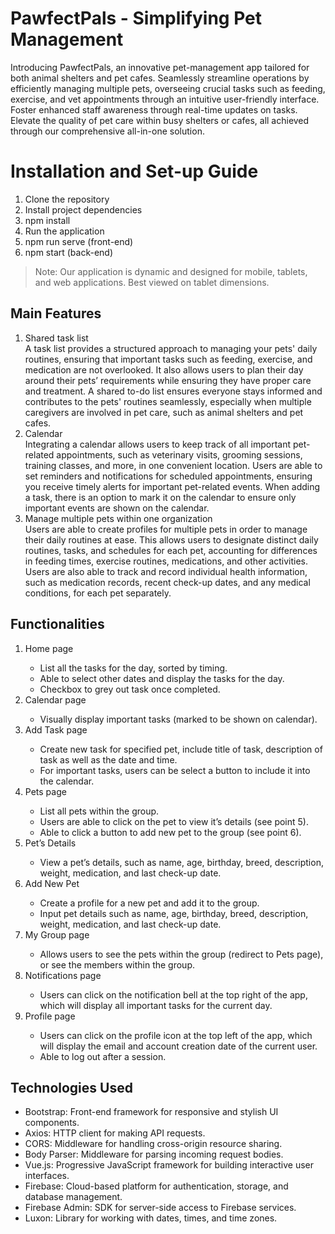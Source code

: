 # PawfectPals - Simplifying Pet Management
Introducing PawfectPals, an innovative pet-management app tailored for both animal shelters and pet cafes. Seamlessly streamline operations by efficiently managing multiple pets, overseeing crucial tasks such as feeding, exercise, and vet appointments through an intuitive user-friendly interface. Foster enhanced staff awareness through real-time updates on tasks. Elevate the quality of pet care within busy shelters or cafes, all achieved through our comprehensive all-in-one solution.

# Installation and Set-up Guide
<ol>
<li>Clone the repository</li>
<li>Install project dependencies</li>
<li>npm install</li>
<li>Run the application </li>
<li>npm run serve (front-end)</li>
<li>npm start (back-end)</li>
</ol>

> Note: Our application is dynamic and designed for mobile, tablets, and web applications. Best viewed on tablet dimensions.


## Main Features
<ol>
<li>Shared task list</li>
	A task list provides a structured approach to managing your pets' daily routines, ensuring that important tasks such as feeding, exercise, and medication are not overlooked. It also allows users to plan their day around their pets’ requirements while ensuring they have proper care and treatment. A shared to-do list ensures everyone stays informed and contributes to the pets' routines seamlessly, especially when multiple caregivers are involved in pet care, such as animal shelters and pet cafes.
<li>Calendar</li>
	Integrating a calendar allows users to keep track of all important pet-related appointments, such as veterinary visits, grooming sessions, training classes, and more, in one convenient location. Users are able to set reminders and notifications for scheduled appointments, ensuring you receive timely alerts for important pet-related events. When adding a task, there is an option to mark it on the calendar to ensure only important events are shown on the calendar.
<li>Manage multiple pets within one organization</li>
	Users are able to create profiles for multiple pets in order to manage their daily routines at ease. This allows users to designate distinct daily routines, tasks, and schedules for each pet, accounting for differences in feeding times, exercise routines, medications, and other activities. Users are also able to track and record individual health information, such as medication records, recent check-up dates, and any medical conditions, for each pet separately.
</ol>

## Functionalities
<ol>
<li>Home page</li>
  <ul>
<li>List all the tasks for the day, sorted by timing.</li>
<li>Able to select other dates and display the tasks for the day. </li> 
<li>Checkbox to grey out task once completed.</li>
    </ul>

<li>Calendar page</li>
  <ul>
<li>Visually display important tasks (marked to be shown on calendar).</li>
    </ul>
<li>Add Task page</li>
  <ul>
<li>Create new task for specified pet, include title of task, description of task as well as the date and time.</li>
<li>For important tasks, users can be select a button to include it into the calendar.</li>
  </ul>
<li>Pets page</li>
  <ul>
<li>List all pets within the group.</li>
<li>Users are able to click on the pet to view it’s details (see point 5).</li>
<li>Able to click a button to add new pet to the group (see point 6).</li>
  </ul>
<li>Pet’s Details</li>
  <ul>
<li>View a pet’s details, such as name, age, birthday, breed, description, weight, medication, and last check-up date.</li>
  </ul>
<li>Add New Pet</li>
  <ul>
<li>Create a profile for a new pet and add it to the group.</li>
<li>Input pet details such as name, age, birthday, breed, description, weight, medication, and last check-up date.</li>
  </ul>
<li>My Group page</li>
  <ul>
<li>Allows users to see the pets within the group (redirect to Pets page), or see the members within the group.</li>
  </ul>
<li>Notifications page</li>
  <ul>
<li>Users can click on the notification bell at the top right of the app, which will display all important tasks for the current day.</li>
  </ul>
<li>Profile page</li>
  <ul>
<li>Users can click on the profile icon at the top left of the app, which will display the email and account creation date of the current user.</li>
<li>Able to log out after a session.</li>
  </ul>
</ol>



## Technologies Used
<ul>
<li>Bootstrap: Front-end framework for responsive and stylish UI components.</li>
<li>Axios: HTTP client for making API requests.</li>
<li>CORS: Middleware for handling cross-origin resource sharing.</li>
<li>Body Parser: Middleware for parsing incoming request bodies.</li>
<li>Vue.js: Progressive JavaScript framework for building interactive user interfaces.</li>
<li>Firebase: Cloud-based platform for authentication, storage, and database management.</li>
<li>Firebase Admin: SDK for server-side access to Firebase services.</li>
<li>Luxon: Library for working with dates, times, and time zones.</li>
</ul>




